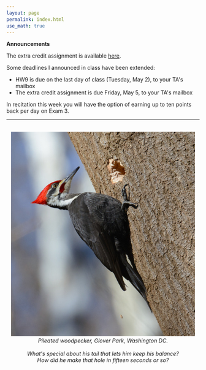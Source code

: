 ```yaml
---
layout: page 
permalink: index.html
use_math: true
---
```


**Announcements**

The extra credit assignment is available <a href="hw/xc.pdf">here</a>.

Some deadlines I announced in class have been extended:

* HW9 is due on the last day of class (Tuesday, May 2), to your TA's mailbox
* The extra credit assignment is due Friday, May 5, to your TA's mailbox

In recitation this week you will have the option of earning up to ten points back per day on Exam 3.

---

<br>

<center> <img src="woodpecker.jpg">
<br>
<em>Pileated woodpecker, Glover Park, Washington DC.<br><br>
What's special about his tail that lets him keep his balance?<br>
How did he make that hole in fifteen seconds or so?
</em>
</center>

